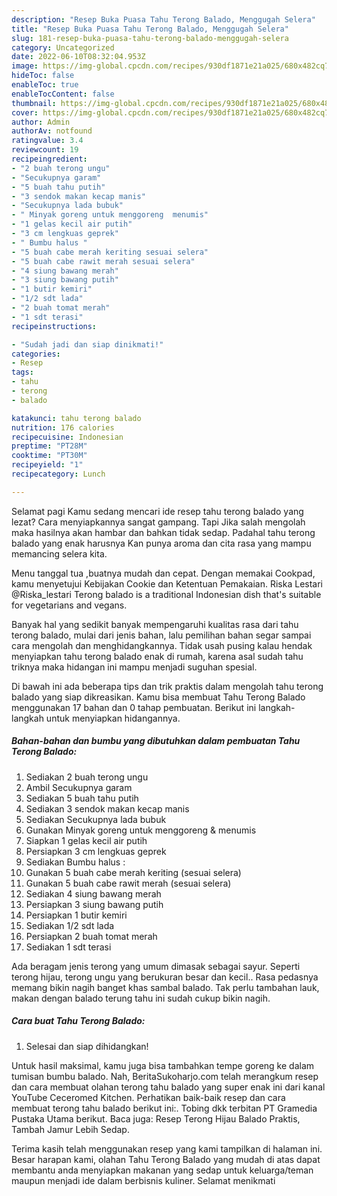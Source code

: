 ```yaml
---
description: "Resep Buka Puasa Tahu Terong Balado, Menggugah Selera"
title: "Resep Buka Puasa Tahu Terong Balado, Menggugah Selera"
slug: 181-resep-buka-puasa-tahu-terong-balado-menggugah-selera
category: Uncategorized
date: 2022-06-10T08:32:04.953Z
image: https://img-global.cpcdn.com/recipes/930df1871e21a025/680x482cq70/tahu-terong-balado-foto-resep-utama.jpg
hideToc: false
enableToc: true
enableTocContent: false
thumbnail: https://img-global.cpcdn.com/recipes/930df1871e21a025/680x482cq70/tahu-terong-balado-foto-resep-utama.jpg
cover: https://img-global.cpcdn.com/recipes/930df1871e21a025/680x482cq70/tahu-terong-balado-foto-resep-utama.jpg
author: Admin
authorAv: notfound
ratingvalue: 3.4
reviewcount: 19
recipeingredient:
- "2 buah terong ungu"
- "Secukupnya garam"
- "5 buah tahu putih"
- "3 sendok makan kecap manis"
- "Secukupnya lada bubuk"
- " Minyak goreng untuk menggoreng  menumis"
- "1 gelas kecil air putih"
- "3 cm lengkuas geprek"
- " Bumbu halus "
- "5 buah cabe merah keriting sesuai selera"
- "5 buah cabe rawit merah sesuai selera"
- "4 siung bawang merah"
- "3 siung bawang putih"
- "1 butir kemiri"
- "1/2 sdt lada"
- "2 buah tomat merah"
- "1 sdt terasi"
recipeinstructions:

- "Sudah jadi dan siap dinikmati!"
categories:
- Resep
tags:
- tahu
- terong
- balado

katakunci: tahu terong balado 
nutrition: 176 calories
recipecuisine: Indonesian
preptime: "PT28M"
cooktime: "PT30M"
recipeyield: "1"
recipecategory: Lunch

---
```



Selamat pagi Kamu sedang mencari ide resep tahu terong balado yang lezat? Cara menyiapkannya sangat gampang. Tapi Jika salah mengolah maka hasilnya akan hambar dan bahkan tidak sedap. Padahal tahu terong balado yang enak harusnya Kan punya aroma dan cita rasa yang mampu memancing selera kita.


Menu tanggal tua ,buatnya mudah dan cepat. Dengan memakai Cookpad, kamu menyetujui Kebijakan Cookie dan Ketentuan Pemakaian. Riska Lestari @Riska_lestari Terong balado is a traditional Indonesian dish that&#39;s suitable for vegetarians and vegans.

Banyak hal yang sedikit banyak mempengaruhi kualitas rasa dari tahu terong balado, mulai dari jenis bahan, lalu pemilihan bahan segar sampai cara mengolah dan menghidangkannya. Tidak usah pusing kalau hendak menyiapkan tahu terong balado enak di rumah, karena asal sudah tahu triknya maka hidangan ini mampu menjadi suguhan spesial.


Di bawah ini ada beberapa tips dan trik praktis dalam mengolah tahu terong balado yang siap dikreasikan. Kamu bisa membuat Tahu Terong Balado menggunakan 17 bahan dan 0 tahap pembuatan. Berikut ini langkah-langkah untuk menyiapkan hidangannya.

<!--inarticleads1-->

##### Bahan-bahan dan bumbu yang dibutuhkan dalam pembuatan Tahu Terong Balado:

1. Sediakan 2 buah terong ungu
1. Ambil Secukupnya garam
1. Sediakan 5 buah tahu putih
1. Sediakan 3 sendok makan kecap manis
1. Sediakan Secukupnya lada bubuk
1. Gunakan  Minyak goreng untuk menggoreng &amp; menumis
1. Siapkan 1 gelas kecil air putih
1. Persiapkan 3 cm lengkuas geprek
1. Sediakan  Bumbu halus :
1. Gunakan 5 buah cabe merah keriting (sesuai selera)
1. Gunakan 5 buah cabe rawit merah (sesuai selera)
1. Sediakan 4 siung bawang merah
1. Persiapkan 3 siung bawang putih
1. Persiapkan 1 butir kemiri
1. Sediakan 1/2 sdt lada
1. Persiapkan 2 buah tomat merah
1. Sediakan 1 sdt terasi


Ada beragam jenis terong yang umum dimasak sebagai sayur. Seperti terong hijau, terong ungu yang berukuran besar dan kecil.. Rasa pedasnya memang bikin nagih banget khas sambal balado. Tak perlu tambahan lauk, makan dengan balado terung tahu ini sudah cukup bikin nagih. 

<!--inarticleads2-->

##### Cara buat Tahu Terong Balado:


1. Selesai dan siap dihidangkan!

Untuk hasil maksimal, kamu juga bisa tambahkan tempe goreng ke dalam tumisan bumbu balado. Nah, BeritaSukoharjo.com telah merangkum resep dan cara membuat olahan terong tahu balado yang super enak ini dari kanal YouTube Ceceromed Kitchen. Perhatikan baik-baik resep dan cara membuat terong tahu balado berikut ini:. Tobing dkk terbitan PT Gramedia Pustaka Utama berikut. Baca juga: Resep Terong Hijau Balado Praktis, Tambah Jamur Lebih Sedap. 

Terima kasih telah menggunakan resep yang kami tampilkan di halaman ini. Besar harapan kami, olahan Tahu Terong Balado yang mudah di atas dapat membantu anda menyiapkan makanan yang sedap untuk keluarga/teman maupun menjadi ide dalam berbisnis kuliner. Selamat menikmati
